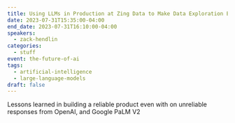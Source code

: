 ```yaml
---
title: Using LLMs in Production at Zing Data to Make Data Exploration Easy From Anywhere
date: 2023-07-31T15:35:00-04:00
end_date: 2023-07-31T16:10:00-04:00
speakers:
  - zack-hendlin
categories:
  - stuff
event: the-future-of-ai
tags:
  - artificial-intelligence
  - large-language-models
draft: false
---
```


Lessons learned in building a reliable product even with on unreliable responses from OpenAI, and Google PaLM V2

